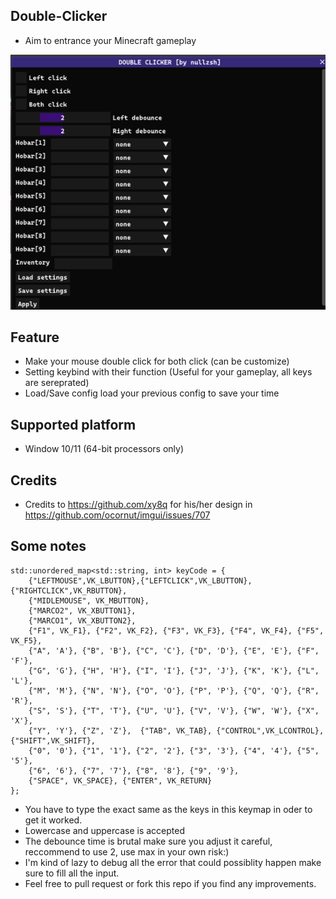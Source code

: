 ## Double-Clicker
- Aim to entrance your Minecraft  gameplay 

![Description](https://github.com/DanyDuongg/Double-Clicker/blob/main/Screenshot%20(112).png)


## Feature
- Make your mouse double click for both click (can be customize)
- Setting keybind with their function (Useful for your gameplay, all keys are sereprated)
- Load/Save config load your previous config to save your time

## Supported platform
- Window 10/11 (64-bit processors only)

## Credits
- Credits to https://github.com/xy8q for his/her design in https://github.com/ocornut/imgui/issues/707

## Some notes
```keymap
std::unordered_map<std::string, int> keyCode = {
	{"LEFTMOUSE",VK_LBUTTON},{"LEFTCLICK",VK_LBUTTON},{"RIGHTCLICK",VK_RBUTTON},
	{"MIDLEMOUSE", VK_MBUTTON},
	{"MARCO2", VK_XBUTTON1},
	{"MARCO1", VK_XBUTTON2},
	{"F1", VK_F1}, {"F2", VK_F2}, {"F3", VK_F3}, {"F4", VK_F4}, {"F5", VK_F5},
	{"A", 'A'}, {"B", 'B'}, {"C", 'C'}, {"D", 'D'}, {"E", 'E'}, {"F", 'F'},
	{"G", 'G'}, {"H", 'H'}, {"I", 'I'}, {"J", 'J'}, {"K", 'K'}, {"L", 'L'},
	{"M", 'M'}, {"N", 'N'}, {"O", 'O'}, {"P", 'P'}, {"Q", 'Q'}, {"R", 'R'},
	{"S", 'S'}, {"T", 'T'}, {"U", 'U'}, {"V", 'V'}, {"W", 'W'}, {"X", 'X'},
	{"Y", 'Y'}, {"Z", 'Z'},  {"TAB", VK_TAB}, {"CONTROL",VK_LCONTROL},{"SHIFT",VK_SHIFT},
	{"0", '0'}, {"1", '1'}, {"2", '2'}, {"3", '3'}, {"4", '4'}, {"5", '5'},
	{"6", '6'}, {"7", '7'}, {"8", '8'}, {"9", '9'},
	{"SPACE", VK_SPACE}, {"ENTER", VK_RETURN}
};
```
- You have to type the exact same as the keys in this keymap in oder to get it worked.
- Lowercase and uppercase is accepted
- The debounce time is brutal make sure you adjust it careful, reccommend to use 2, use max in your own risk:)
- I'm kind of lazy to debug all the error that could possiblity happen make sure to fill all the input.
- Feel free to pull request or fork this repo if you find any improvements.
  
